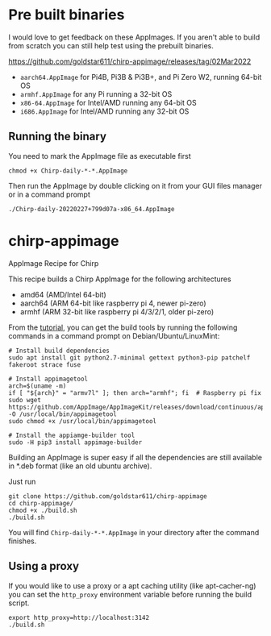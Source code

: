 
# Pre built binaries
I would love to get feedback on these AppImages. If you aren't able to build from scratch you can still help test using the prebuilt binaries.

https://github.com/goldstar611/chirp-appimage/releases/tag/02Mar2022

- `aarch64.AppImage` for Pi4B, Pi3B & Pi3B+, and Pi Zero W2, running 64-bit OS
- `armhf.AppImage` for any Pi running a 32-bit OS
- `x86-64.AppImage` for Intel/AMD running any 64-bit OS
- `i686.AppImage` for Intel/AMD running any 32-bit OS

## Running the binary
You need to mark the AppImage file as executable first
```
chmod +x Chirp-daily-*-*.AppImage
```
Then run the AppImage by double clicking on it from your GUI files manager or in a command prompt
```
./Chirp-daily-20220227+799d07a-x86_64.AppImage
```

# chirp-appimage
AppImage Recipe for Chirp

This recipe builds a Chirp AppImage for the following architectures
- amd64 (AMD/Intel 64-bit)
- aarch64 (ARM 64-bit like raspberry pi 4, newer pi-zero)
- armhf (ARM 32-bit like raspberry pi 4/3/2/1, older pi-zero)

From the [tutorial](https://appimage-builder.readthedocs.io/en/latest/intro/install.html), 
you can get the build tools by running the following commands in a command prompt on Debian/Ubuntu/LinuxMint:
```
# Install build dependencies
sudo apt install git python2.7-minimal gettext python3-pip patchelf fakeroot strace fuse

# Install appimagetool
arch=$(uname -m)
if [ "${arch}" = "armv7l" ]; then arch="armhf"; fi  # Raspberry pi fix
sudo wget https://github.com/AppImage/AppImageKit/releases/download/continuous/appimagetool-${arch}.AppImage -O /usr/local/bin/appimagetool
sudo chmod +x /usr/local/bin/appimagetool

# Install the appiamge-builder tool
sudo -H pip3 install appimage-builder
```

Building an AppImage is super easy if all the dependencies are still available in \*.deb format (like an old ubuntu archive).

Just run 
```
git clone https://github.com/goldstar611/chirp-appimage
cd chirp-appimage/
chmod +x ./build.sh
./build.sh
```

You will find `Chirp-daily-*-*.AppImage` in your directory after the command finishes.

## Using a proxy
If you would like to use a proxy or a apt caching utility (like apt-cacher-ng) you can set the `http_proxy` environment variable before running the build script.
```
export http_proxy=http://localhost:3142
./build.sh
```
